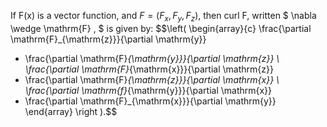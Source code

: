 If F(x) is a vector function, and $F=(F_{x},F_{y},F_{z}),$ then curl F,
written $ \nabla \wedge \mathrm{F} , $ is given by: $$\left( 
\begin{array}{c}
\frac{\partial \mathrm{F}_{\mathrm{z}}}{\partial \mathrm{y}} 
- \frac{\partial \mathrm{F}_{\mathrm{y}}}{\partial \mathrm{z}} \\
\frac{\partial \mathrm{F}_{\mathrm{x}}}{\partial \mathrm{z}}
- \frac{\partial \mathrm{F}_{\mathrm{z}}}{\partial \mathrm{x}} \\
\frac{\partial \mathrm{f}_{\mathrm{y}}}{\partial \mathrm{x}}
- \frac{\partial \mathrm{F}_{\mathrm{x}}}{\partial \mathrm{y}} 
\end{array} 
\right ).$$
